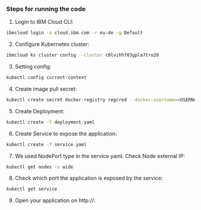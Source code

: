 ### Steps for running the code

1. Login to IBM Cloud CLI:  
```bash
ibmcloud login -a cloud.ibm.com -r eu-de -g Default
```
2. Configure Kubernetes cluster: 
```bash
ibmcloud ks cluster config --cluster c0lvihhf03gpla7tro20
```
3. Setting config: 
```bash
kubectl config current-context
```
4. Create image pull secret: 
```bash
kubectl create secret docker-registry regcred --docker-username=<USERNAME> --docker-password=<PASSWORD> --docker-email=<EMAIL> -n default
```
5. Create Deployment: 
```bash
kubectl create -f deployment.yaml
```
6. Create Service to expose the application: 
```bash
kubectl create -f service.yaml
```
7. We used NodePort type in the service yaml. Check Node external IP: 
```bash
kubectl get nodes -o wide
```
8. Check which port the application is exposed by the service: 
```bash
kubectl get service
```
9.  Open your application on http://<node-external-ip>:<expose-port>

